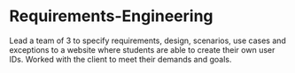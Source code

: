 # Requirements-Engineering
Lead a team of 3 to specify requirements, design, scenarios, use cases and exceptions
to a website where students are able to create their own user IDs. Worked with the 
client to meet their demands and goals.
